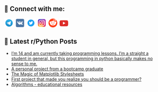 ## 🔎 Connect with me:
[<img src="https://github.com/bullbesh/bullbesh/blob/main/images/Telegram.png" width="32" height="32" />](https://t.me/bullbesh)
[<img src="https://github.com/bullbesh/bullbesh/blob/main/images/VK.png" width="32" height="32" />](https://vk.com/bullbesh)
[<img src="https://github.com/bullbesh/bullbesh/blob/main/images/Twitter.png" width="32" height="32" />](https://twitter.com/bullbesh1)
[<img src="https://github.com/bullbesh/bullbesh/blob/main/images/Instagram.png" width="32" height="32" />](https://www.instagram.com/bullbesh)
[<img src="https://github.com/bullbesh/bullbesh/blob/main/images/Reddit.png" width="32" height="32" />](https://www.reddit.com/user/bullbesh)
[<img src="https://github.com/bullbesh/bullbesh/blob/main/images/YouTube.png" width="32" height="32" />](https://www.youtube.com/channel/UCtfjRs6uzgq5mfm8S06WTcg)

## 📕 Latest r/Python Posts
<!-- BLOG-POST-LIST:START -->
- [I’m 14 and am currently taking programming lessons. I’m a straight a student in general, but this programming in python basically makes no sense to me.](https://www.reddit.com/r/Python/comments/wmb48h/im_14_and_am_currently_taking_programming_lessons/)
- [A personal project from a bootcamp graduate](https://www.reddit.com/r/Python/comments/wma7hf/a_personal_project_from_a_bootcamp_graduate/)
- [The Magic of Matplotlib Stylesheets](https://www.reddit.com/r/Python/comments/wm8fqw/the_magic_of_matplotlib_stylesheets/)
- [First project that made you realize you should be a programmer?](https://www.reddit.com/r/Python/comments/wm6mqs/first_project_that_made_you_realize_you_should_be/)
- [Algorithms - educational resources](https://www.reddit.com/r/Python/comments/wm3ykz/algorithms_educational_resources/)
<!-- BLOG-POST-LIST:END -->
